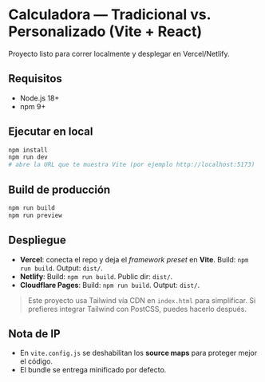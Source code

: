 # Calculadora — Tradicional vs. Personalizado (Vite + React)

Proyecto listo para correr localmente y desplegar en Vercel/Netlify.

## Requisitos
- Node.js 18+
- npm 9+

## Ejecutar en local
```bash
npm install
npm run dev
# abre la URL que te muestra Vite (por ejemplo http://localhost:5173)
```

## Build de producción
```bash
npm run build
npm run preview
```

## Despliegue
- **Vercel**: conecta el repo y deja el _framework preset_ en **Vite**. Build: `npm run build`. Output: `dist/`.
- **Netlify**: Build: `npm run build`. Public dir: `dist/`.
- **Cloudflare Pages**: Build: `npm run build`. Output: `dist/`.

> Este proyecto usa Tailwind vía CDN en `index.html` para simplificar. Si prefieres integrar Tailwind con PostCSS, puedes hacerlo después.

## Nota de IP
- En `vite.config.js` se deshabilitan los **source maps** para proteger mejor el código.
- El bundle se entrega minificado por defecto.

